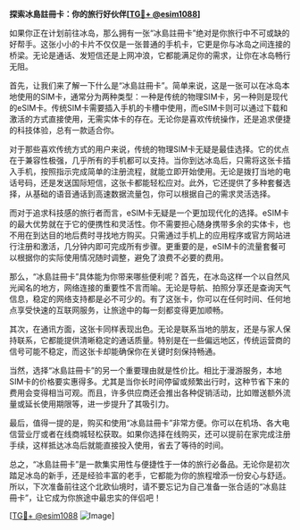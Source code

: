 **探索冰島註冊卡：你的旅行好伙伴[[TG💪+ @esim1088](https://t.me/s/esim1088)]**

如果你正在计划前往冰岛，那么拥有一张“冰島註冊卡”绝对是你旅行中不可或缺的好帮手。这张小小的卡片不仅仅是一张普通的手机卡，它更是你与冰岛之间连接的桥梁。无论是通话、发短信还是上网冲浪，它都能满足你的需求，让你在冰岛畅行无阻。

首先，让我们来了解一下什么是“冰島註冊卡”。简单来说，这是一张可以在冰岛本地使用的SIM卡，通常分为两种类型：一种是传统的物理SIM卡，另一种则是现代的eSIM卡。传统SIM卡需要插入手机的卡槽中使用，而eSIM卡则可以通过下载和激活的方式直接使用，无需实体卡的存在。无论你是喜欢传统操作，还是追求便捷的科技体验，总有一款适合你。

对于那些喜欢传统方式的用户来说，传统的物理SIM卡无疑是最佳选择。它的优点在于兼容性极强，几乎所有的手机都可以支持。当你到达冰岛后，只需将这张卡插入手机，按照指示完成简单的注册流程，就能立即开始使用。无论是拨打当地的电话号码，还是发送国际短信，这张卡都能轻松应对。此外，它还提供了多种套餐选择，从基础的语音通话到高速数据流量包，你可以根据自己的需求灵活选择。

而对于追求科技感的旅行者而言，eSIM卡无疑是一个更加现代化的选择。eSIM卡的最大优势就在于它的便携性和灵活性。你不需要担心随身携带多余的实体卡，也不用在到达目的地后费时寻找地方购买。只需通过手机上的应用程序或官方网站进行注册和激活，几分钟内即可完成所有步骤。更重要的是，eSIM卡的流量套餐可以根据你的实际使用情况随时调整，避免了浪费不必要的费用。

那么，“冰島註冊卡”具体能为你带来哪些便利呢？首先，在冰岛这样一个以自然风光闻名的地方，网络连接的重要性不言而喻。无论是导航、拍照分享还是查询天气信息，稳定的网络支持都是必不可少的。有了这张卡，你可以在任何时间、任何地点享受快速的互联网服务，让旅途中的每一刻都变得更加顺畅。

其次，在通讯方面，这张卡同样表现出色。无论是联系当地的朋友，还是与家人保持联系，它都能提供清晰稳定的通话质量。特别是在一些偏远地区，传统运营商的信号可能不稳定，而这张卡却能确保你在关键时刻保持畅通。

当然，选择“冰島註冊卡”的另一个重要理由就是性价比。相比于漫游服务，本地SIM卡的价格要实惠得多。尤其是当你长时间停留或频繁出行时，这种节省下来的费用会变得相当可观。而且，许多供应商还会推出各种促销活动，比如赠送额外流量或延长使用期限等，进一步提升了其吸引力。

最后，值得一提的是，购买和使用“冰島註冊卡”非常方便。你可以在机场、各大电信营业厅或者在线商城轻松获取。如果你选择在线购买，还可以提前在家完成注册手续，这样抵达冰岛后就能直接投入使用，省去了等待的时间。

总之，“冰島註冊卡”是一款集实用性与便捷性于一体的旅行必备品。无论你是初次踏足冰岛的新手，还是经验丰富的老手，它都能为你的旅程增添一份安心与舒适。所以，下次准备前往这个北欧仙境时，请不要忘记为自己准备一张合适的“冰島註冊卡”，让它成为你旅途中最忠实的伴侣吧！

[[TG💪+ @esim1088](https://t.me/s/esim1088) ![Image](https://i.postimg.cc/4NQfJmqS/Snipaste-2025-05-13-00-14-12.png)]